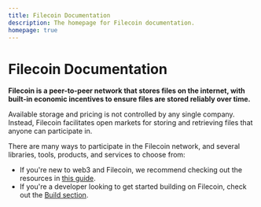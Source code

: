 ```yaml
---
title: Filecoin Documentation
description: The homepage for Filecoin documentation.
homepage: true
---
```


# Filecoin Documentation

**Filecoin is a peer-to-peer network that stores files on the internet, with built-in economic incentives to ensure files are stored reliably over time.**

Available storage and pricing is not controlled by any single company. Instead, Filecoin facilitates open markets for storing and retrieving files that anyone can participate in.

There are many ways to participate in the Filecoin network, and several libraries, tools, products, and services to choose from:

- If you're new to web3 and Filecoin, we recommend checking out the resources in [this guide](/introduction/new-to-web3.md).
- If you're a developer looking to get started building on Filecoin, check out the [Build section](./build/README.md).
